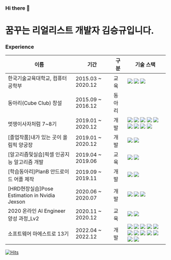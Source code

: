 ### Hi there 👋

<!--
**seung-gyu-kim/seung-gyu-kim** is a ✨ _special_ ✨ repository because its `README.md` (this file) appears on your GitHub profile.

Here are some ideas to get you started:

- 🔭 I’m currently working on ...
- 🌱 I’m currently learning ...
- 👯 I’m looking to collaborate on ...
- 🤔 I’m looking for help with ...
- 💬 Ask me about ...
- 📫 How to reach me: ...
- 😄 Pronouns: ...
- ⚡ Fun fact: ...
-->

# 꿈꾸는 리얼리스트 개발자 김승규입니다.

### Experience
이름|기간|구분|기술 스택
---|---|---|---
한국기술교육대학교, 컴퓨터 공학부|2015.03 ~ 2020.12|교육|<img src="https://img.shields.io/badge/c-A8B9CC?style=for-the-badge&logo=c&logoColor=white"> <img src="https://img.shields.io/badge/c++-00599C?style=for-the-badge&logo=c%2B%2B&logoColor=white"> <img src="https://img.shields.io/badge/java-007396?style=for-the-badge&logo=java&logoColor=white">
동아리(Cube Club) 창설|2015.09 ~ 2016.12|동아리
멋쟁이사자처럼 7~8기|2019.01 ~ 2020.12|개발|<img src="https://img.shields.io/badge/python-3776AB?style=for-the-badge&logo=python&logoColor=white"> <img src="https://img.shields.io/badge/django-092E20?style=for-the-badge&logo=django&logoColor=white"> <img src="https://img.shields.io/badge/html5-E34F26?style=for-the-badge&logo=html5&logoColor=white"> <img src="https://img.shields.io/badge/javascript-F7DF1E?style=for-the-badge&logo=javascript&logoColor=black"> <img src="https://img.shields.io/badge/bootstrap-7952B3?style=for-the-badge&logo=bootstrap&logoColor=white"> <img src="https://img.shields.io/badge/netlify-00C7B7?style=for-the-badge&logo=netlify&logoColor=black"> <img src="https://img.shields.io/badge/heroku-430098?style=for-the-badge&logo=heroku&logoColor=white"> <img src="https://img.shields.io/badge/git-F05032?style=for-the-badge&logo=git&logoColor=white"> <img src="https://img.shields.io/badge/github-181717?style=for-the-badge&logo=github&logoColor=white">
[졸업작품]내가 있는 곳이 올림픽 양궁장|2019.01 ~ 2020.12|개발|<img src="https://img.shields.io/badge/mbed-007396?style=for-the-badge&logo=mbed&logoColor=white"> <img src="https://img.shields.io/badge/C Sharp-239120?style=for-the-badge&logo=C Sharp&logoColor=white"> 
[알고리즘및실습]픽셀 인공지능 알고리즘 개발|2019.04 ~ 2019.06|교육|<img src="https://img.shields.io/badge/c++-00599C?style=for-the-badge&logo=c%2B%2B&logoColor=white"> <img src="https://img.shields.io/badge/thealgorithms-00BCB4?style=for-the-badge&logo=thealgorithms&logoColor=black">
[학습동아리]PlanB 안드로이드 어플 제작|2019.09 ~ 2019.11|개발|<img src="https://img.shields.io/badge/Android Studio-3DDC84?style=for-the-badge&logo=Android Studio&logoColor=black"> <img src="https://img.shields.io/badge/Firebase-FFCA28?style=for-the-badge&logo=Firebase&logoColor=black">
[HRD현장실습]Pose Estimation in Nvidia Jexson|2020.06 ~ 2020.07|개발|<img src="https://img.shields.io/badge/linux-FCC624?style=for-the-badge&logo=linux&logoColor=black"> <img src="https://img.shields.io/badge/c++-00599C?style=for-the-badge&logo=c%2B%2B&logoColor=white"> <img src="https://img.shields.io/badge/opencv-5C3EE8?style=for-the-badge&logo=opencv&logoColor=black">
2020 온라인 AI Engineer 양성 과정_Lv2|2020.11 ~ 2020.12|교육|<img src="https://img.shields.io/badge/TensorFlow-FF6F00?style=for-the-badge&logo=TensorFlow&logoColor=black"> <img src="https://img.shields.io/badge/Anaconda-44A833?style=for-the-badge&logo=Anaconda&logoColor=black">
소프트웨어 마에스트로 13기|2022.04 ~ 2022.12|개발|<img src="https://img.shields.io/badge/springboot-6DB33F?style=for-the-badge&logo=springboot&logoColor=white"> <img src="https://img.shields.io/badge/java-007396?style=for-the-badge&logo=java&logoColor=white"> <img src="https://img.shields.io/badge/gradle-02303A?style=for-the-badge&logo=gradle&logoColor=white"> <img src="https://img.shields.io/badge/Amazon EC2-FF9900?style=for-the-badge&logo=Amazon EC2&logoColor=white"> <img src="https://img.shields.io/badge/AWSLambda-232F3E?style=for-the-badge&logo=AWSLambda&logoColor=white"> <img src="https://img.shields.io/badge/Amazon S3-569A31?style=for-the-badge&logo=Amazon S3&logoColor=white"> <img src="https://img.shields.io/badge/Amazon RDS-527FFF?style=for-the-badge&logo=Amazon RDS&logoColor=white"> <img src="https://img.shields.io/badge/mariaDB-003545?style=for-the-badge&logo=mariaDB&logoColor=white"> <img src="https://img.shields.io/badge/Amazon API Gateway-FF4F8B?style=for-the-badge&logo=Amazon API Gateway&logoColor=white"> <img src="https://img.shields.io/badge/Apache Kafka-231F20?style=for-the-badge&logo=Apache Kafka&logoColor=white"> <img src="https://img.shields.io/badge/git-F05032?style=for-the-badge&logo=git&logoColor=white"> <img src="https://img.shields.io/badge/github-181717?style=for-the-badge&logo=github&logoColor=white">

[![Hits](https://hits.seeyoufarm.com/api/count/incr/badge.svg?url=https%3A%2F%2Fgithub.com%2Fseung-gyu-kim&count_bg=%23A9E080&title_bg=%23519121&icon=github.svg&icon_color=%23F4A8F4&title=VISIT&edge_flat=false)](https://hits.seeyoufarm.com)
